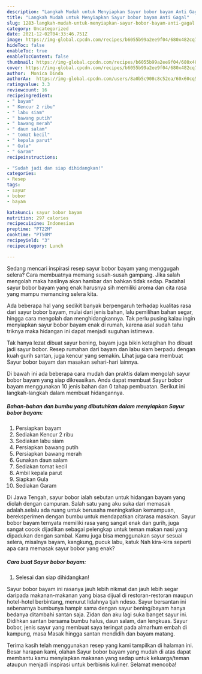```yaml
---
description: "Langkah Mudah untuk Menyiapkan Sayur bobor bayam Anti Gagal"
title: "Langkah Mudah untuk Menyiapkan Sayur bobor bayam Anti Gagal"
slug: 1283-langkah-mudah-untuk-menyiapkan-sayur-bobor-bayam-anti-gagal
category: Uncategorized
date: 2021-12-02T04:33:46.751Z
image: https://img-global.cpcdn.com/recipes/b6055b99a2ee9f04/680x482cq70/sayur-bobor-bayam-foto-resep-utama.jpg
hideToc: false
enableToc: true
enableTocContent: false
thumbnail: https://img-global.cpcdn.com/recipes/b6055b99a2ee9f04/680x482cq70/sayur-bobor-bayam-foto-resep-utama.jpg
cover: https://img-global.cpcdn.com/recipes/b6055b99a2ee9f04/680x482cq70/sayur-bobor-bayam-foto-resep-utama.jpg
author:  Monica Dinda
authorAv:  https://img-global.cpcdn.com/users/8a0b5c908c8c52ea/60x60cq50/avatar.jpg
ratingvalue: 3.3
reviewcount: 16
recipeingredient:
- " bayam"
- " Kencur 2 ribu"
- " labu siam"
- " bawang putih"
- " bawang merah"
- " daun salam"
- " tomat kecil"
- " kepala parut"
- " Gula"
- " Garam"
recipeinstructions:

- "Sudah jadi dan siap dihidangkan!"
categories:
- Resep
tags:
- sayur
- bobor
- bayam

katakunci: sayur bobor bayam 
nutrition: 297 calories
recipecuisine: Indonesian
preptime: "PT22M"
cooktime: "PT50M"
recipeyield: "3"
recipecategory: Lunch

---
```



Sedang mencari inspirasi resep sayur bobor bayam yang menggugah selera? Cara membuatnya memang susah-susah gampang. Jika salah mengolah maka hasilnya akan hambar dan bahkan tidak sedap. Padahal sayur bobor bayam yang enak harusnya sih memiliki aroma dan cita rasa yang mampu memancing selera kita.


Ada beberapa hal yang sedikit banyak berpengaruh terhadap kualitas rasa dari sayur bobor bayam, mulai dari jenis bahan, lalu pemilihan bahan segar, hingga cara mengolah dan menghidangkannya. Tak perlu pusing kalau ingin menyiapkan sayur bobor bayam enak di rumah, karena asal sudah tahu triknya maka hidangan ini dapat menjadi suguhan istimewa.

Tak hanya lezat dibuat sayur bening, bayam juga bikin ketagihan lho dibuat jadi sayur bobor. Resep rumahan dari bayam dan labu siam berpadu dengan kuah gurih santan, juga kencur yang semakin. Lihat juga cara membuat Sayur bobor bayam dan masakan sehari-hari lainnya.


Di bawah ini ada beberapa cara mudah dan praktis dalam mengolah sayur bobor bayam yang siap dikreasikan. Anda dapat membuat Sayur bobor bayam menggunakan 10 jenis bahan dan 0 tahap pembuatan. Berikut ini langkah-langkah dalam membuat hidangannya.

<!--inarticleads1-->

##### Bahan-bahan dan bumbu yang dibutuhkan dalam menyiapkan Sayur bobor bayam:

1. Persiapkan  bayam
1. Sediakan  Kencur 2 ribu
1. Sediakan  labu siam
1. Persiapkan  bawang putih
1. Persiapkan  bawang merah
1. Gunakan  daun salam
1. Sediakan  tomat kecil
1. Ambil  kepala parut
1. Siapkan  Gula
1. Sediakan  Garam


Di Jawa Tengah, sayur bobor ialah sebutan untuk hidangan bayam yang diolah dengan campuran. Salah satu yang aku suka dari memasak adalah.selalu ada ruang untuk berusaha meningkatkan kemampuan, bereksperimen dengan bumbu untuk mendapatkan citarasa masakan. Sayur bobor bayam ternyata memiliki rasa yang sangat enak dan gurih, juga sangat cocok dijadikan sebagai pelengkap untuk teman makan nasi yang dipadukan dengan sambal. Kamu juga bisa menggunakan sayur sesuai selera, misalnya bayam, kangkung, pucuk labu, katuk Nah kira-kira seperti apa cara memasak sayur bobor yang enak? 

<!--inarticleads2-->

##### Cara buat Sayur bobor bayam:


1. Selesai dan siap dihidangkan!

Sayur bobor bayam ini rasanya jauh lebih nikmat dan jauh lebih segar daripada makanan-makanan yang biasa dijual di restoran-restoran maupun hotel-hotel berbintang, menurut lidahnya tjah ndeso. Sayur bersantan ini sebenarnya bumbunya hampir sama dengan sayur bening/bayam hanya bedanya ditambahi santan saja. Zidan dan aku lagi suka banget sayur ini. Didihkan santan bersama bumbu halus, daun salam, dan lengkuas. Sayur bobor, jenis sayur yang membuat saya teringat pada almarhum embah di kampung, masa Masak hingga santan mendidih dan bayam matang. 

Terima kasih telah menggunakan resep yang kami tampilkan di halaman ini. Besar harapan kami, olahan Sayur bobor bayam yang mudah di atas dapat membantu kamu menyiapkan makanan yang sedap untuk keluarga/teman ataupun menjadi inspirasi untuk berbisnis kuliner. Selamat mencoba!

